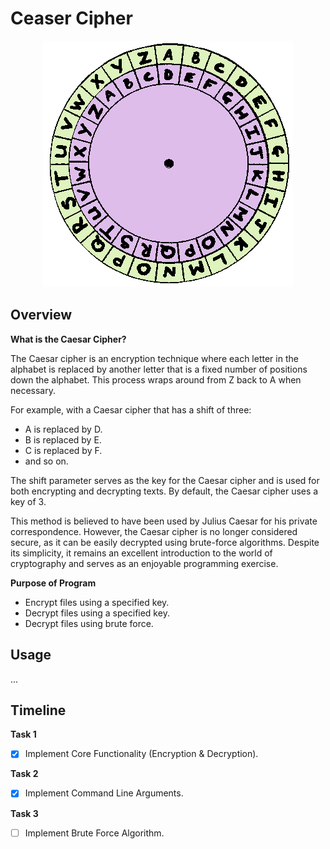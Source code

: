 # **Ceaser Cipher**

<p align="center">
  <img src="./imgs/caesar-cipher-illustration.gif" alt="CANNOT DISPLAY IMAGE"/>
</p>

## **Overview**

**What is the Caesar Cipher?**

The Caesar cipher is an encryption technique where each letter in the alphabet is replaced by another letter that is a fixed number of positions down the alphabet. This process wraps around from Z back to A when necessary.

For example, with a Caesar cipher that has a shift of three:

- A is replaced by D.
- B is replaced by E.
- C is replaced by F.
- and so on.

The shift parameter serves as the key for the Caesar cipher and is used for both encrypting and decrypting texts. By default, the Caesar cipher uses a key of 3.

This method is believed to have been used by Julius Caesar for his private correspondence. However, the Caesar cipher is no longer considered secure, as it can be easily decrypted using brute-force algorithms. Despite its simplicity, it remains an excellent introduction to the world of cryptography and serves as an enjoyable programming exercise.

**Purpose of Program**

- Encrypt files using a specified key.
- Decrypt files using a specified key.
- Decrypt files using brute force.

## **Usage**

...

## **Timeline**

**Task 1**

- [x] Implement Core Functionality (Encryption & Decryption).

**Task 2**

- [x] Implement Command Line Arguments.

**Task 3**

- [ ] Implement Brute Force Algorithm.
